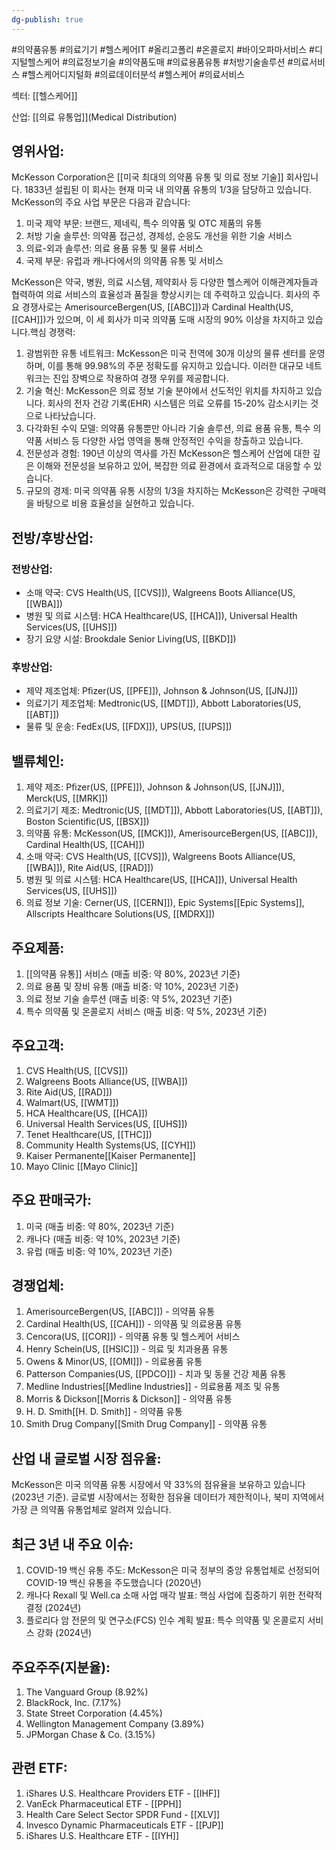 ```yaml
---
dg-publish: true
---
```

#의약품유통 #의료기기 #헬스케어IT  #올리고폴리  #온콜로지 #바이오파마서비스 #디지털헬스케어 #의료정보기술 #의약품도매 #의료용품유통 #처방기술솔루션 #의료서비스 #헬스케어디지털화 #의료데이터분석 #헬스케어 #의료서비스

섹터: [[헬스케어]]

산업: [[의료 유통업]](Medical Distribution)

## 영위사업:  
McKesson Corporation은 [[미국 최대의 의약품 유통 및 의료 정보 기술]] 회사입니다. 1833년 설립된 이 회사는 현재 미국 내 의약품 유통의 1/3을 담당하고 있습니다. McKesson의 주요 사업 부문은 다음과 같습니다:

1. 미국 제약 부문: 브랜드, 제네릭, 특수 의약품 및 OTC 제품의 유통
2. 처방 기술 솔루션: 의약품 접근성, 경제성, 순응도 개선을 위한 기술 서비스
3. 의료-외과 솔루션: 의료 용품 유통 및 물류 서비스
4. 국제 부문: 유럽과 캐나다에서의 의약품 유통 및 서비스

McKesson은 약국, 병원, 의료 시스템, 제약회사 등 다양한 헬스케어 이해관계자들과 협력하여 의료 서비스의 효율성과 품질을 향상시키는 데 주력하고 있습니다. 회사의 주요 경쟁사로는 AmerisourceBergen(US, [[ABC]])과 Cardinal Health(US, [[CAH]])가 있으며, 이 세 회사가 미국 의약품 도매 시장의 90% 이상을 차지하고 있습니다.핵심 경쟁력:

1. 광범위한 유통 네트워크: McKesson은 미국 전역에 30개 이상의 물류 센터를 운영하며, 이를 통해 99.98%의 주문 정확도를 유지하고 있습니다. 이러한 대규모 네트워크는 진입 장벽으로 작용하여 경쟁 우위를 제공합니다.
2. 기술 혁신: McKesson은 의료 정보 기술 분야에서 선도적인 위치를 차지하고 있습니다. 회사의 전자 건강 기록(EHR) 시스템은 의료 오류를 15-20% 감소시키는 것으로 나타났습니다.
3. 다각화된 수익 모델: 의약품 유통뿐만 아니라 기술 솔루션, 의료 용품 유통, 특수 의약품 서비스 등 다양한 사업 영역을 통해 안정적인 수익을 창출하고 있습니다.
4. 전문성과 경험: 190년 이상의 역사를 가진 McKesson은 헬스케어 산업에 대한 깊은 이해와 전문성을 보유하고 있어, 복잡한 의료 환경에서 효과적으로 대응할 수 있습니다.
5. 규모의 경제: 미국 의약품 유통 시장의 1/3을 차지하는 McKesson은 강력한 구매력을 바탕으로 비용 효율성을 실현하고 있습니다.

## 전방/후방산업:  

### 전방산업:

- 소매 약국: CVS Health(US, [[CVS]]), Walgreens Boots Alliance(US, [[WBA]])
- 병원 및 의료 시스템: HCA Healthcare(US, [[HCA]]), Universal Health Services(US, [[UHS]])
- 장기 요양 시설: Brookdale Senior Living(US, [[BKD]])

### 후방산업:

- 제약 제조업체: Pfizer(US, [[PFE]]), Johnson & Johnson(US, [[JNJ]])
- 의료기기 제조업체: Medtronic(US, [[MDT]]), Abbott Laboratories(US, [[ABT]])
- 물류 및 운송: FedEx(US, [[FDX]]), UPS(US, [[UPS]])

## 밸류체인:

1. 제약 제조: Pfizer(US, [[PFE]]), Johnson & Johnson(US, [[JNJ]]), Merck(US, [[MRK]])
2. 의료기기 제조: Medtronic(US, [[MDT]]), Abbott Laboratories(US, [[ABT]]), Boston Scientific(US, [[BSX]])
3. 의약품 유통: McKesson(US, [[MCK]]), AmerisourceBergen(US, [[ABC]]), Cardinal Health(US, [[CAH]])
4. 소매 약국: CVS Health(US, [[CVS]]), Walgreens Boots Alliance(US, [[WBA]]), Rite Aid(US, [[RAD]])
5. 병원 및 의료 시스템: HCA Healthcare(US, [[HCA]]), Universal Health Services(US, [[UHS]])
6. 의료 정보 기술: Cerner(US, [[CERN]]), Epic Systems[[Epic Systems]], Allscripts Healthcare Solutions(US, [[MDRX]])

## 주요제품:

1. [[의약품 유통]] 서비스 (매출 비중: 약 80%, 2023년 기준)
2. 의료 용품 및 장비 유통 (매출 비중: 약 10%, 2023년 기준)
3. 의료 정보 기술 솔루션 (매출 비중: 약 5%, 2023년 기준)
4. 특수 의약품 및 온콜로지 서비스 (매출 비중: 약 5%, 2023년 기준)

## 주요고객:

1. CVS Health(US, [[CVS]])
2. Walgreens Boots Alliance(US, [[WBA]])
3. Rite Aid(US, [[RAD]])
4. Walmart(US, [[WMT]])
5. HCA Healthcare(US, [[HCA]])
6. Universal Health Services(US, [[UHS]])
7. Tenet Healthcare(US, [[THC]])
8. Community Health Systems(US, [[CYH]])
9. Kaiser Permanente[[Kaiser Permanente]]
10. Mayo Clinic [[Mayo Clinic]]

## 주요 판매국가:

1. 미국 (매출 비중: 약 80%, 2023년 기준)
2. 캐나다 (매출 비중: 약 10%, 2023년 기준)
3. 유럽 (매출 비중: 약 10%, 2023년 기준)

## 경쟁업체:

1. AmerisourceBergen(US, [[ABC]]) - 의약품 유통
2. Cardinal Health(US, [[CAH]]) - 의약품 및 의료용품 유통
3. Cencora(US, [[COR]]) - 의약품 유통 및 헬스케어 서비스
4. Henry Schein(US, [[HSIC]]) - 의료 및 치과용품 유통
5. Owens & Minor(US, [[OMI]]) - 의료용품 유통
6. Patterson Companies(US, [[PDCO]]) - 치과 및 동물 건강 제품 유통
7. Medline Industries[[Medline Industries]] - 의료용품 제조 및 유통
8. Morris & Dickson[[Morris & Dickson]] - 의약품 유통
9. H. D. Smith[[H. D. Smith]] - 의약품 유통
10. Smith Drug Company[[Smith Drug Company]] - 의약품 유통

## 산업 내 글로벌 시장 점유율:  

McKesson은 미국 의약품 유통 시장에서 약 33%의 점유율을 보유하고 있습니다 (2023년 기준). 글로벌 시장에서는 정확한 점유율 데이터가 제한적이나, 북미 지역에서 가장 큰 의약품 유통업체로 알려져 있습니다.

## 최근 3년 내 주요 이슈:

1. COVID-19 백신 유통 주도: McKesson은 미국 정부의 중앙 유통업체로 선정되어 COVID-19 백신 유통을 주도했습니다 (2020년)
2. 캐나다 Rexall 및 Well.ca 소매 사업 매각 발표: 핵심 사업에 집중하기 위한 전략적 결정 (2024년)
3. 플로리다 암 전문의 및 연구소(FCS) 인수 계획 발표: 특수 의약품 및 온콜로지 서비스 강화 (2024년)

## 주요주주(지분율):

1. The Vanguard Group (8.92%)
2. BlackRock, Inc. (7.17%)
3. State Street Corporation (4.45%)
4. Wellington Management Company (3.89%)
5. JPMorgan Chase & Co. (3.15%)

## 관련 ETF:

1. iShares U.S. Healthcare Providers ETF - [[IHF]]
2. VanEck Pharmaceutical ETF - [[PPH]]
3. Health Care Select Sector SPDR Fund - [[XLV]]
4. Invesco Dynamic Pharmaceuticals ETF - [[PJP]]
5. iShares U.S. Healthcare ETF - [[IYH]]